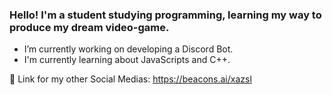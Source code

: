 ### Hello! I'm a student studying programming, learning my way to produce my dream video-game.

- I’m currently working on developing a Discord Bot.
- I'm currently learning about JavaScripts and C++.

📍 Link for my other Social Medias: https://beacons.ai/xazsl

<!--
**Sorceremist/Sorceremist** is a ✨ _special_ ✨ repository because its `README.md` (this file) appears on your GitHub profile.

Here are some ideas to get you started:

- 🔭 I’m currently working on ...
- 🌱 I’m currently learning ...
- 👯 I’m looking to collaborate on ...
- 🤔 I’m looking for help with ...
- 💬 Ask me about ...
- 📫 How to reach me: ...
- 😄 Pronouns: ...
- ⚡ Fun fact: ...
-->
